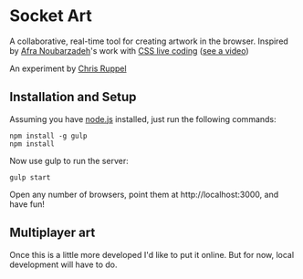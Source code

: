 # Socket Art

A collaborative, real-time tool for creating artwork in the browser. Inspired by [Afra Noubarzadeh](https://github.com/afragon)'s work with [CSS live coding](https://www.youtube.com/watch?v=MrYOnQTXWzs) ([see a video](https://www.youtube.com/watch?v=ztwSAZ7lJg8))

An experiment by [Chris Ruppel](https://github.com/rupl)

## Installation and Setup

Assuming you have [node.js](https://nodejs.org) installed, just run the following commands:

```
npm install -g gulp
npm install
```

Now use gulp to run the server:

```
gulp start
```

Open any number of browsers, point them at http://localhost:3000, and have fun!

## Multiplayer art

Once this is a little more developed I'd like to put it online. But for now, local development will have to do.
